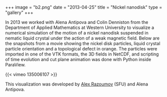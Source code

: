 +++
image = "b2.png"
date = "2013-04-25"
title = "Nickel nanodisk"
type = "gallery"
+++

<!-- https://www.computecanada.ca/visualization/visualization-of-mixed-particles-3d-data-with-paraview -->

In 2013 we worked with Alena Antipova and Colin Denniston from the Department of Applied Mathematics at Western
University to visualize a numerical simulation of the motion of a nickel nanodisk suspended in nematic liquid crystal
under the action of a weak magnetic field. Below are the snapshots from a movie showing the nickel disk particles,
liquid crystal particle orientation and a topological defect in orange. The particles were imported in one of the VTK
formats, the 3D fields in NetCDF, and scripting of time evolution and cut plane animation was done with Python inside
ParaView.

{{< vimeo 135006107 >}}
&nbsp;

This visualization was developed by [Alex Razoumov](mailto:alexeir@sfu.ca) (SFU) and Alena Antipova.
